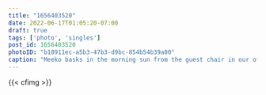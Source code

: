 ```yaml
---
title: "1656403520"
date: 2022-06-17T01:05:20-07:00
draft: true
tags: ['photo', 'singles']
post_id: 1656403520
photoID: "b18911ec-a5b3-47b3-d9bc-854b54b39a00"
caption: "Meeko basks in the morning sun from the guest chair in our office."
---
```


{{< cfimg >}}
